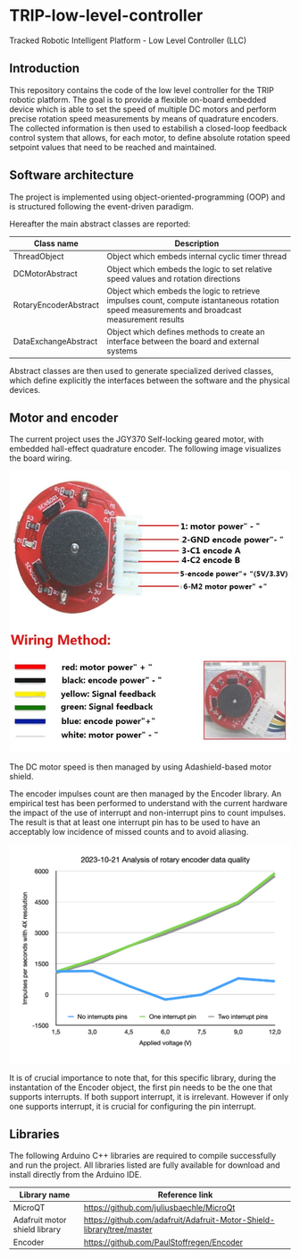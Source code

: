 # TRIP-low-level-controller
Tracked Robotic Intelligent Platform - Low Level Controller (LLC)

## Introduction
This repository contains the code of the low level controller for the TRIP robotic platform.
The goal is to provide a flexible on-board embedded device which is able to set the speed of multiple DC motors and perform precise rotation speed measurements by means of quadrature encoders.
The collected information is then used to estabilish a closed-loop feedback control system that allows, for each motor, to define absolute rotation speed setpoint values that need to be reached and maintained.

## Software architecture
The project is implemented using object-oriented-programming (OOP) and is structured following the event-driven paradigm.

Hereafter the main abstract classes are reported:

| Class name | Description|
| - | - |
| ThreadObject | Object which embeds internal cyclic timer thread |
| DCMotorAbstract | Object which embeds the logic to set relative speed values and rotation directions |
| RotaryEncoderAbstract | Object which embeds the logic to retrieve impulses count, compute istantaneous rotation speed measurements and broadcast measurement results |
| DataExchangeAbstract | Object which defines methods to create an interface between the board and external systems |

Abstract classes are then used to generate specialized derived classes, which define explicitly the interfaces between the software and the physical devices.

## Motor and encoder

The current project uses the JGY370 Self-locking geared motor, with embedded hall-effect quadrature encoder. The following image visualizes the board wiring.

![Motor wiring](./media/motor-wiring.png "Motor wiring from manifacturer")

The DC motor speed is then managed by using Adashield-based motor shield.

The encoder impulses count are then managed by the Encoder library. An empirical test has been performed to understand with the current hardware the impact of the use of interrupt and non-interrupt pins to count impulses. The result is that at least one interrupt pin has to be used to have an acceptably low incidence of missed counts and to avoid aliasing.

![Results of the encoder analysis](./media/encoder-analysis.png "Results of the encoder analysis")

It is of crucial importance to note that, for this specific library, during the instantation of the Encoder object, the first pin needs to be the one that supports interrupts. If both support interrupt, it is irrelevant. However if only one supports interrupt, it is crucial for configuring the pin interrupt.

## Libraries

The following Arduino C++ libraries are required to compile successfully and run the project. All libraries listed are fully available for download and install directly from the Arduino IDE. 

| Library name | Reference link |
| - | - |
| MicroQT | https://github.com/juliusbaechle/MicroQt |
| Adafruit motor shield library | https://github.com/adafruit/Adafruit-Motor-Shield-library/tree/master |
| Encoder | https://github.com/PaulStoffregen/Encoder |
